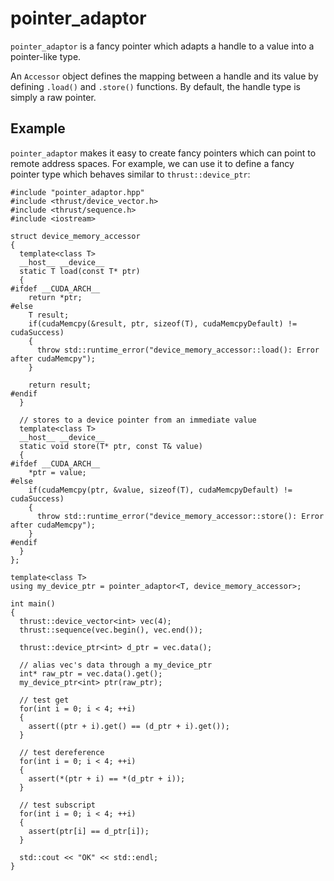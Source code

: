 # pointer_adaptor
`pointer_adaptor` is a fancy pointer which adapts a handle to a value into a pointer-like type.

An `Accessor` object defines the mapping between a handle and its value by defining `.load()` and `.store()` functions. By default, the handle type is simply a raw pointer.

## Example

`pointer_adaptor` makes it easy to create fancy pointers which can point to remote address spaces. For example, we can use it to define a fancy pointer type which behaves similar to `thrust::device_ptr`:

```
#include "pointer_adaptor.hpp"
#include <thrust/device_vector.h>
#include <thrust/sequence.h>
#include <iostream>

struct device_memory_accessor
{
  template<class T>
  __host__ __device__
  static T load(const T* ptr)
  {
#ifdef __CUDA_ARCH__
    return *ptr;
#else
    T result;
    if(cudaMemcpy(&result, ptr, sizeof(T), cudaMemcpyDefault) != cudaSuccess)
    {
      throw std::runtime_error("device_memory_accessor::load(): Error after cudaMemcpy");
    }

    return result;
#endif
  }

  // stores to a device pointer from an immediate value
  template<class T>
  __host__ __device__
  static void store(T* ptr, const T& value)
  {
#ifdef __CUDA_ARCH__
    *ptr = value;
#else
    if(cudaMemcpy(ptr, &value, sizeof(T), cudaMemcpyDefault) != cudaSuccess)
    {
      throw std::runtime_error("device_memory_accessor::store(): Error after cudaMemcpy");
    }
#endif
  }
};

template<class T>
using my_device_ptr = pointer_adaptor<T, device_memory_accessor>;

int main()
{
  thrust::device_vector<int> vec(4);
  thrust::sequence(vec.begin(), vec.end());

  thrust::device_ptr<int> d_ptr = vec.data();

  // alias vec's data through a my_device_ptr
  int* raw_ptr = vec.data().get();
  my_device_ptr<int> ptr(raw_ptr);

  // test get
  for(int i = 0; i < 4; ++i)
  {
    assert((ptr + i).get() == (d_ptr + i).get());
  }

  // test dereference
  for(int i = 0; i < 4; ++i)
  {
    assert(*(ptr + i) == *(d_ptr + i));
  }

  // test subscript
  for(int i = 0; i < 4; ++i)
  {
    assert(ptr[i] == d_ptr[i]);
  }

  std::cout << "OK" << std::endl;
}
```

